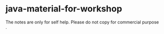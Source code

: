 # java-material-for-workshop
The notes are only for self help.
Please do not copy for commercial purpose .

